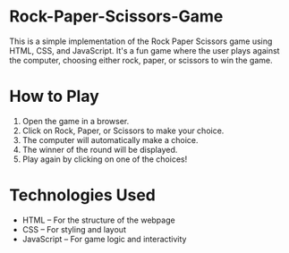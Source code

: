 # Rock-Paper-Scissors-Game

This is a simple implementation of the Rock Paper Scissors game using HTML, CSS, and JavaScript. 
It's a fun game where the user plays against the computer, choosing either rock, paper, or scissors to win the game.

# How to Play
 1. Open the game in a browser.
 2. Click on Rock, Paper, or Scissors to make your choice.
 3. The computer will automatically make a choice.
 4. The winner of the round will be displayed.
 5. Play again by clicking on one of the choices!

# Technologies Used

- HTML – For the structure of the webpage  
- CSS – For styling and layout  
- JavaScript – For game logic and interactivity
